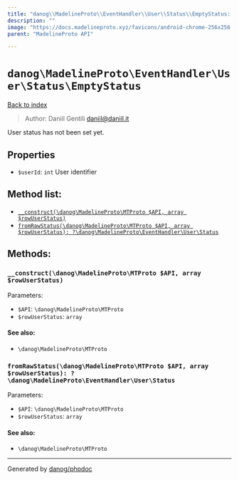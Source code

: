 ```yaml
---
title: "danog\\MadelineProto\\EventHandler\\User\\Status\\EmptyStatus: User status has not been set yet."
description: ""
image: "https://docs.madelineproto.xyz/favicons/android-chrome-256x256.png"
parent: "MadelineProto API"

---
```

# `danog\MadelineProto\EventHandler\User\Status\EmptyStatus`
[Back to index](../../../../../index.html)

> Author: Daniil Gentili <daniil@daniil.it>  
  

User status has not been set yet.  



## Properties
* `$userId`: `int` User identifier

## Method list:
* [`__construct(\danog\MadelineProto\MTProto $API, array $rowUserStatus)`](#__construct)
* [`fromRawStatus(\danog\MadelineProto\MTProto $API, array $rowUserStatus): ?\danog\MadelineProto\EventHandler\User\Status`](#fromrawstatus)

## Methods:
### `__construct(\danog\MadelineProto\MTProto $API, array $rowUserStatus)`




Parameters:

* `$API`: `\danog\MadelineProto\MTProto`   
* `$rowUserStatus`: `array`   


#### See also: 
* `\danog\MadelineProto\MTProto`




### `fromRawStatus(\danog\MadelineProto\MTProto $API, array $rowUserStatus): ?\danog\MadelineProto\EventHandler\User\Status`




Parameters:

* `$API`: `\danog\MadelineProto\MTProto`   
* `$rowUserStatus`: `array`   


#### See also: 
* `\danog\MadelineProto\MTProto`




---
Generated by [danog/phpdoc](https://phpdoc.daniil.it)
